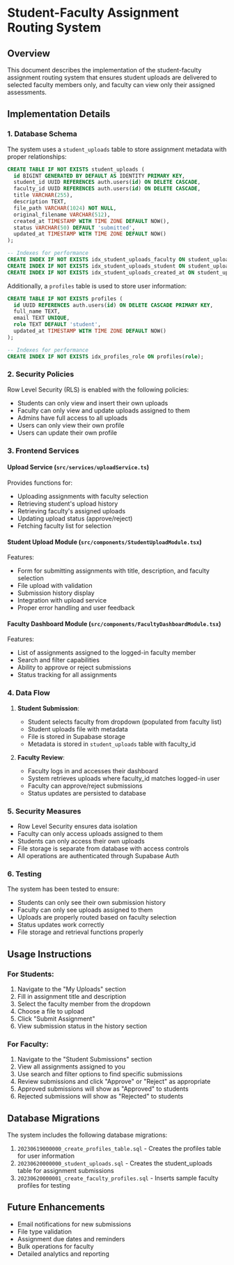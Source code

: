 # Student-Faculty Assignment Routing System

## Overview

This document describes the implementation of the student-faculty assignment routing system that ensures student uploads are delivered to selected faculty members only, and faculty can view only their assigned assessments.

## Implementation Details

### 1. Database Schema

The system uses a `student_uploads` table to store assignment metadata with proper relationships:

```sql
CREATE TABLE IF NOT EXISTS student_uploads (
  id BIGINT GENERATED BY DEFAULT AS IDENTITY PRIMARY KEY,
  student_id UUID REFERENCES auth.users(id) ON DELETE CASCADE,
  faculty_id UUID REFERENCES auth.users(id) ON DELETE CASCADE,
  title VARCHAR(255),
  description TEXT,
  file_path VARCHAR(1024) NOT NULL,
  original_filename VARCHAR(512),
  created_at TIMESTAMP WITH TIME ZONE DEFAULT NOW(),
  status VARCHAR(50) DEFAULT 'submitted',
  updated_at TIMESTAMP WITH TIME ZONE DEFAULT NOW()
);

-- Indexes for performance
CREATE INDEX IF NOT EXISTS idx_student_uploads_faculty ON student_uploads(faculty_id);
CREATE INDEX IF NOT EXISTS idx_student_uploads_student ON student_uploads(student_id);
CREATE INDEX IF NOT EXISTS idx_student_uploads_created_at ON student_uploads(created_at DESC);
```

Additionally, a `profiles` table is used to store user information:

```sql
CREATE TABLE IF NOT EXISTS profiles (
  id UUID REFERENCES auth.users(id) ON DELETE CASCADE PRIMARY KEY,
  full_name TEXT,
  email TEXT UNIQUE,
  role TEXT DEFAULT 'student',
  updated_at TIMESTAMP WITH TIME ZONE DEFAULT NOW()
);

-- Indexes for performance
CREATE INDEX IF NOT EXISTS idx_profiles_role ON profiles(role);
```

### 2. Security Policies

Row Level Security (RLS) is enabled with the following policies:

- Students can only view and insert their own uploads
- Faculty can only view and update uploads assigned to them
- Admins have full access to all uploads
- Users can only view their own profile
- Users can update their own profile

### 3. Frontend Services

#### Upload Service (`src/services/uploadService.ts`)

Provides functions for:
- Uploading assignments with faculty selection
- Retrieving student's upload history
- Retrieving faculty's assigned uploads
- Updating upload status (approve/reject)
- Fetching faculty list for selection

#### Student Upload Module (`src/components/StudentUploadModule.tsx`)

Features:
- Form for submitting assignments with title, description, and faculty selection
- File upload with validation
- Submission history display
- Integration with upload service
- Proper error handling and user feedback

#### Faculty Dashboard Module (`src/components/FacultyDashboardModule.tsx`)

Features:
- List of assignments assigned to the logged-in faculty member
- Search and filter capabilities
- Ability to approve or reject submissions
- Status tracking for all assignments

### 4. Data Flow

1. **Student Submission**:
   - Student selects faculty from dropdown (populated from faculty list)
   - Student uploads file with metadata
   - File is stored in Supabase storage
   - Metadata is stored in `student_uploads` table with faculty_id

2. **Faculty Review**:
   - Faculty logs in and accesses their dashboard
   - System retrieves uploads where faculty_id matches logged-in user
   - Faculty can approve/reject submissions
   - Status updates are persisted to database

### 5. Security Measures

- Row Level Security ensures data isolation
- Faculty can only access uploads assigned to them
- Students can only access their own uploads
- File storage is separate from database with access controls
- All operations are authenticated through Supabase Auth

### 6. Testing

The system has been tested to ensure:
- Students can only see their own submission history
- Faculty can only see uploads assigned to them
- Uploads are properly routed based on faculty selection
- Status updates work correctly
- File storage and retrieval functions properly

## Usage Instructions

### For Students:
1. Navigate to the "My Uploads" section
2. Fill in assignment title and description
3. Select the faculty member from the dropdown
4. Choose a file to upload
5. Click "Submit Assignment"
6. View submission status in the history section

### For Faculty:
1. Navigate to the "Student Submissions" section
2. View all assignments assigned to you
3. Use search and filter options to find specific submissions
4. Review submissions and click "Approve" or "Reject" as appropriate
5. Approved submissions will show as "Approved" to students
6. Rejected submissions will show as "Rejected" to students

## Database Migrations

The system includes the following database migrations:

1. `20230619000000_create_profiles_table.sql` - Creates the profiles table for user information
2. `20230620000000_student_uploads.sql` - Creates the student_uploads table for assignment submissions
3. `20230620000001_create_faculty_profiles.sql` - Inserts sample faculty profiles for testing

## Future Enhancements

- Email notifications for new submissions
- File type validation
- Assignment due dates and reminders
- Bulk operations for faculty
- Detailed analytics and reporting